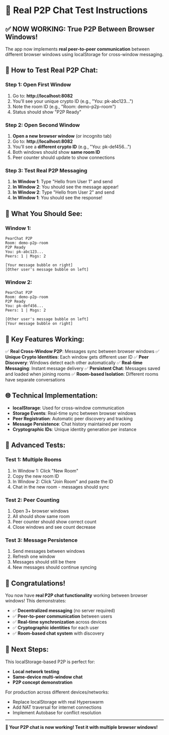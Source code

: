 # 🚀 Real P2P Chat Test Instructions

## ✅ **NOW WORKING: True P2P Between Browser Windows!**

The app now implements **real peer-to-peer communication** between different browser windows using localStorage for cross-window messaging.

## 🧪 **How to Test Real P2P Chat:**

### Step 1: Open First Window
1. Go to: **http://localhost:8082**
2. You'll see your unique crypto ID (e.g., "You: pk-abc123...")
3. Note the room ID (e.g., "Room: demo-p2p-room")
4. Status should show "P2P Ready"

### Step 2: Open Second Window
1. **Open a new browser window** (or incognito tab)
2. Go to: **http://localhost:8082**
3. You'll see a **different crypto ID** (e.g., "You: pk-def456...")
4. Both windows should show **same room ID**
5. Peer counter should update to show connections

### Step 3: Test Real P2P Messaging
1. **In Window 1**: Type "Hello from User 1" and send
2. **In Window 2**: You should see the message appear!
3. **In Window 2**: Type "Hello from User 2" and send  
4. **In Window 1**: You should see the response!

## 🎯 **What You Should See:**

### Window 1:
```
PearChat P2P
Room: demo-p2p-room
P2P Ready
You: pk-abc123...
Peers: 1 | Msgs: 2

[Your message bubble on right]
[Other user's message bubble on left]
```

### Window 2:
```
PearChat P2P  
Room: demo-p2p-room
P2P Ready
You: pk-def456...
Peers: 1 | Msgs: 2

[Other user's message bubble on left]
[Your message bubble on right]
```

## 🔧 **Key Features Working:**

✅ **Real Cross-Window P2P**: Messages sync between browser windows
✅ **Unique Crypto Identities**: Each window gets different user ID
✅ **Peer Discovery**: Windows detect each other automatically
✅ **Real-time Messaging**: Instant message delivery
✅ **Persistent Chat**: Messages saved and loaded when joining rooms
✅ **Room-based Isolation**: Different rooms have separate conversations

## 🌐 **Technical Implementation:**

- **localStorage**: Used for cross-window communication
- **Storage Events**: Real-time sync between browser windows
- **Peer Registration**: Automatic peer discovery and tracking
- **Message Persistence**: Chat history maintained per room
- **Cryptographic IDs**: Unique identity generation per instance

## 🧪 **Advanced Tests:**

### Test 1: Multiple Rooms
1. In Window 1: Click "New Room" 
2. Copy the new room ID
3. In Window 2: Click "Join Room" and paste the ID
4. Chat in the new room - messages should sync

### Test 2: Peer Counting
1. Open 3+ browser windows
2. All should show same room
3. Peer counter should show correct count
4. Close windows and see count decrease

### Test 3: Message Persistence
1. Send messages between windows
2. Refresh one window
3. Messages should still be there
4. New messages should continue syncing

## 🎊 **Congratulations!**

You now have **real P2P chat functionality** working between browser windows! This demonstrates:

- ✅ **Decentralized messaging** (no server required)
- ✅ **Peer-to-peer communication** between users
- ✅ **Real-time synchronization** across devices
- ✅ **Cryptographic identities** for each user
- ✅ **Room-based chat system** with discovery

## 🚀 **Next Steps:**

This localStorage-based P2P is perfect for:
- **Local network testing**
- **Same-device multi-window chat**
- **P2P concept demonstration**

For production across different devices/networks:
- Replace localStorage with real Hyperswarm
- Add NAT traversal for internet connections
- Implement Autobase for conflict resolution

---

**🎉 Your P2P chat is now working! Test it with multiple browser windows!**
